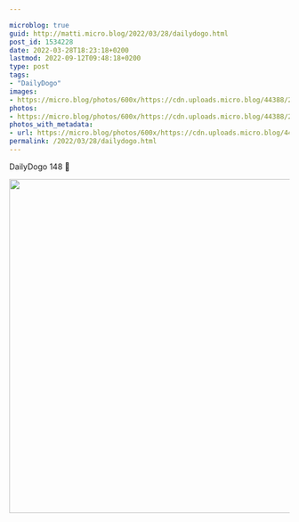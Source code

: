 ```yaml
---

microblog: true
guid: http://matti.micro.blog/2022/03/28/dailydogo.html
post_id: 1534228
date: 2022-03-28T18:23:18+0200
lastmod: 2022-09-12T09:48:18+0200
type: post
tags:
- "DailyDogo"
images:
- https://micro.blog/photos/600x/https://cdn.uploads.micro.blog/44388/2022/f8a1201d67.jpg
photos:
- https://micro.blog/photos/600x/https://cdn.uploads.micro.blog/44388/2022/f8a1201d67.jpg
photos_with_metadata:
- url: https://micro.blog/photos/600x/https://cdn.uploads.micro.blog/44388/2022/f8a1201d67.jpg
permalink: /2022/03/28/dailydogo.html
---
```

DailyDogo 148 🐶

<img src="/media/uploads/2022/f8a1201d67.jpg" width="600" height="600" alt="" />
